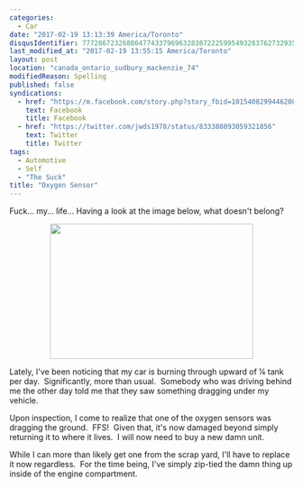 ```yaml
---
categories:
  - Car
date: "2017-02-19 13:13:39 America/Toronto"
disqusIdentifier: 7772867232688647743379696328387222599549328376273293574456882673936473696357876985884952447952623242
last_modified_at: "2017-02-19 13:55:15 America/Toronto"
layout: post
location: "canada_ontario_sudbury_mackenzie_74"
modifiedReason: Spelling
published: false
syndications:
  - href: "https://m.facebook.com/story.php?story_fbid=10154082994462084&id=719142083"
    text: Facebook
    title: Facebook
  - href: "https://twitter.com/jwds1978/status/833388093059321856"
    text: Twitter
    title: Twitter
tags:
  - Automotive
  - Self
  - "The Suck"
title: "Oxygen Sensor"
---
```


<p>
  Fuck&hellip; my&hellip; life&hellip; Having a look at the image below, what doesn't belong?
</p>
<!-- excerptBreak -->
<p>
  <a href="{{ site.uri.assets }}/blog/2017/02/19/oxygen-sensor/2017-02-19_11-59-29_03-02.jpeg" rel="me" target="_blank" title=""><img
    alt="" height="240" src="{{ site.uri.assets }}/blog/2017/02/19/oxygen-sensor/2017-02-19_11-59-29_360x240.jpg"
    style="border: 0px; display: block; margin-left: auto; margin-right: auto;" width="360" /></a>
</p>
<p>
  Lately, I've been noticing that my car is burning through upward of &frac14; tank per day.&nbsp; Significantly, more than usual.&nbsp; Somebody who was
  driving behind me the other day told me that they saw something dragging under my vehicle.
</p>
<p>
  Upon inspection, I come to realize that one of the oxygen sensors was dragging the ground.&nbsp; FFS!&nbsp; Given that, it's now damaged beyond simply
  returning it to where it lives.&nbsp; I will now need to buy a new damn unit.
</p>
<p>
  While I can more than likely get one from the scrap yard, I'll have to replace it now regardless.&nbsp; For the time being, I've simply zip-tied the damn
  thing up inside of the engine compartment.
</p>
